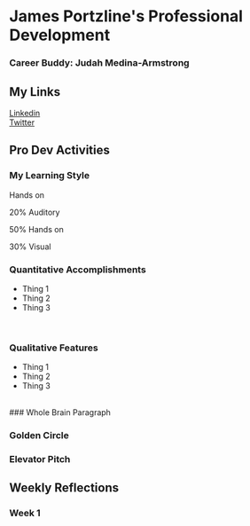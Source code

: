 # James Portzline's Professional Development
### Career Buddy: Judah Medina-Armstrong
## My Links<br>
<a href="https://www.linkedin.com/in/jamesportzline"/>Linkedin</a><br>
<a href="https://twitter.com/JamesPortzline?lang=en"/>Twitter</a>

## Pro Dev Activities

### My Learning Style

Hands on

20% Auditory

50% Hands on

30% Visual


### Quantitative Accomplishments
<ul>
		<li>Thing 1</li>
		<li>Thing 2</li>
		<li>Thing 3</li>
	</ul>
	<br>
	<h3>Qualitative Features</h3>
	<ul>
		<li>Thing 1</li>
		<li>Thing 2</li>
		<li>Thing 3</li>
	</ul>
	<br>
### Whole Brain Paragraph

### Golden Circle

### Elevator Pitch


## Weekly Reflections

### Week 1
